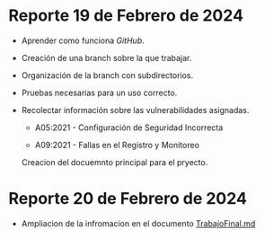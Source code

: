 # Reporte 19 de Febrero de 2024


- Aprender como funciona *GitHub*.

- Creación de una branch sobre la que trabajar.

- Organización de la branch con subdirectorios.

- Pruebas necesarias para un uso correcto.

- Recolectar información sobre las vulnerabilidades asignadas.

	- A05:2021 - Configuración de Seguridad Incorrecta

	- A09:2021 - Fallas en el Registro y Monitoreo

   Creacion del docuemnto principal para el pryecto.

# Reporte 20 de Febrero de 2024


- Ampliacion de la infromacion en el documento [TrabajoFinal.md](https://github.com/Dani-ITB24/Proyecto-Final/blob/Grupo1(Jordi-JoanMaria-Genis)/Documentacion/TrabajoFinal.md)
